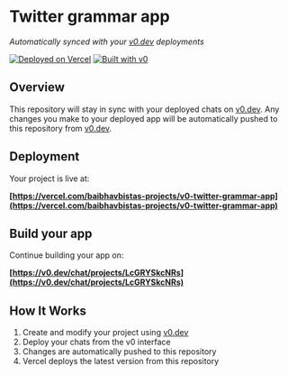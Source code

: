 # Twitter grammar app

*Automatically synced with your [v0.dev](https://v0.dev) deployments*

[![Deployed on Vercel](https://img.shields.io/badge/Deployed%20on-Vercel-black?style=for-the-badge&logo=vercel)](https://vercel.com/baibhavbistas-projects/v0-twitter-grammar-app)
[![Built with v0](https://img.shields.io/badge/Built%20with-v0.dev-black?style=for-the-badge)](https://v0.dev/chat/projects/LcGRYSkcNRs)

## Overview

This repository will stay in sync with your deployed chats on [v0.dev](https://v0.dev).
Any changes you make to your deployed app will be automatically pushed to this repository from [v0.dev](https://v0.dev).

## Deployment

Your project is live at:

**[https://vercel.com/baibhavbistas-projects/v0-twitter-grammar-app](https://vercel.com/baibhavbistas-projects/v0-twitter-grammar-app)**

## Build your app

Continue building your app on:

**[https://v0.dev/chat/projects/LcGRYSkcNRs](https://v0.dev/chat/projects/LcGRYSkcNRs)**

## How It Works

1. Create and modify your project using [v0.dev](https://v0.dev)
2. Deploy your chats from the v0 interface
3. Changes are automatically pushed to this repository
4. Vercel deploys the latest version from this repository
